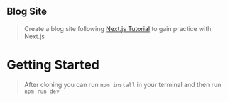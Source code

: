 ## Blog Site
> Create a blog site following [Next.js Tutorial](https://nextjs.org/learn-pages-router/basics/create-nextjs-app) to gain practice with Next.js

# Getting Started
> After cloning you can run `npm install` in your terminal and then run `npm run dev`

